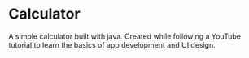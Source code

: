 # Calculator
A simple calculator built with java. Created while following a YouTube tutorial to learn the basics of app development and UI design.
